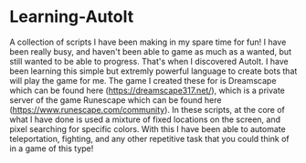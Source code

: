 # Learning-AutoIt
A collection of scripts I have been making in my spare time for fun!
I have been really busy, and haven't been able to game as much as a wanted, but still wanted to be able to progress. That's when I discovered AutoIt. I have been learning this simple but extremly powerful language to create bots that will play the game for me. The game I created these for is Dreamscape which can be found here (https://dreamscape317.net/), which is a private server of the game Runescape which can be found here (https://www.runescape.com/community). In these scripts, at the core of what I have done is used a mixture of fixed locations on the screen, and pixel searching for specific colors. With this I have been able to automate teleportation, fighting, and any other repetitive task that you could think of in a game of this type! 
